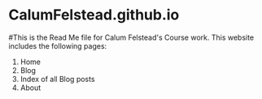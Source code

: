 # CalumFelstead.github.io
#This is the Read Me file for Calum Felstead's Course work.
This website includes the following pages:
1. Home
2. Blog
  1. Index of all Blog posts
4. About
